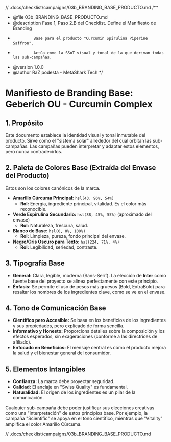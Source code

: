 // .docs/checklist/campaigns/03b_BRANDING_BASE_PRODUCTO.md
/**
 * @file 03b_BRANDING_BASE_PRODUCTO.md
 * @description Fase 1, Paso 2.B del Checklist. Define el Manifiesto de Branding
 *              Base para el producto "Curcumin Spirulina Piperine Saffron".
 *              Actúa como la SSoT visual y tonal de la que derivan todas las sub-campañas.
 * @version 1.0.0
 * @author RaZ podesta - MetaShark Tech
 */

# Manifiesto de Branding Base: Geberich OU - Curcumin Complex

## 1. Propósito

Este documento establece la identidad visual y tonal inmutable del producto. Sirve como el "sistema solar" alrededor del cual orbitan las sub-campañas. Las campañas pueden interpretar y adaptar estos elementos, pero nunca contradecirlos.

## 2. Paleta de Colores Base (Extraída del Envase del Producto)

Estos son los colores canónicos de la marca.

*   **Amarillo Cúrcuma Principal:** `hsl(43, 96%, 54%)`
    *   **Rol:** Energía, ingrediente principal, vitalidad. Es el color más reconocible.
*   **Verde Espirulina Secundario:** `hsl(88, 45%, 55%)` (aproximado del envase)
    *   **Rol:** Naturaleza, frescura, salud.
*   **Blanco de Base:** `hsl(0, 0%, 100%)`
    *   **Rol:** Limpieza, pureza, fondo principal del envase.
*   **Negro/Gris Oscuro para Texto:** `hsl(224, 71%, 4%)`
    *   **Rol:** Legibilidad, seriedad, contraste.

## 3. Tipografía Base

*   **General:** Clara, legible, moderna (Sans-Serif). La elección de **Inter** como fuente base del proyecto se alinea perfectamente con este principio.
*   **Énfasis:** Se permite el uso de pesos más gruesos (Bold, ExtraBold) para resaltar los nombres de los ingredientes clave, como se ve en el envase.

## 4. Tono de Comunicación Base

*   **Científico pero Accesible:** Se basa en los beneficios de los ingredientes y sus propiedades, pero explicado de forma sencilla.
*   **Informativo y Honesto:** Proporciona detalles sobre la composición y los efectos esperados, sin exageraciones (conforme a las directrices de afiliado).
*   **Enfocado en Beneficios:** El mensaje central es cómo el producto mejora la salud y el bienestar general del consumidor.

## 5. Elementos Intangibles

*   **Confianza:** La marca debe proyectar seguridad.
*   **Calidad:** El anclaje en "Swiss Quality" es fundamental.
*   **Naturalidad:** El origen de los ingredientes es un pilar de la comunicación.

Cualquier sub-campaña debe poder justificar sus elecciones creativas como una "interpretación" de estos principios base. Por ejemplo, la campaña "Scientific" se apoya en el tono científico, mientras que "Vitality" amplifica el color Amarillo Cúrcuma.

// .docs/checklist/campaigns/03b_BRANDING_BASE_PRODUCTO.md